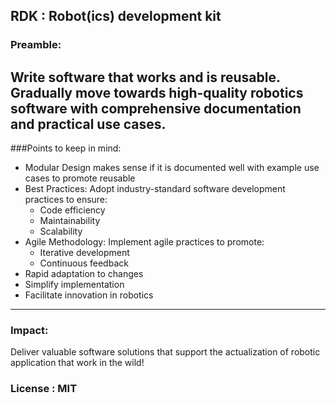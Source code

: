 ## RDK : Robot(ics) development kit
### Preamble:   
Write software that works and is reusable. Gradually move towards high-quality robotics software with comprehensive documentation and practical use cases.
---
###Points to keep in mind:
- Modular Design makes sense if it is documented well with example use cases to promote reusable 
- Best Practices: Adopt industry-standard software development practices to ensure:
  - Code efficiency
  - Maintainability
  - Scalability
- Agile Methodology: Implement agile practices to promote:
  - Iterative development
  - Continuous feedback
- Rapid adaptation to changes
- Simplify implementation
- Facilitate innovation in robotics
---
### Impact:   
Deliver valuable software solutions that support the actualization of robotic application that work in the wild!

### License : MIT

